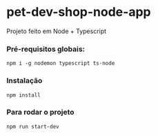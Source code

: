 # pet-dev-shop-node-app

Projeto feito em Node + Typescript

### Pré-requisitos globais:

`npm i -g nodemon typescript ts-node`

### Instalação

`npm install`

### Para rodar o projeto

`npm run start-dev`
